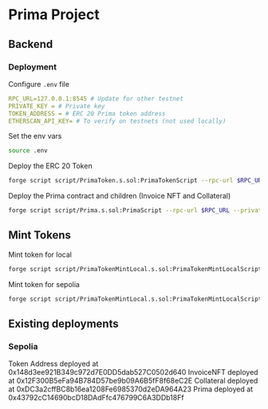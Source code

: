# Prima Project

## Backend

### Deployment

Configure `.env` file
```yml
RPC_URL=127.0.0.1:8545 # Update for other testnet
PRIVATE_KEY = # Private key 
TOKEN_ADDRESS = # ERC 20 Prima token address
ETHERSCAN_API_KEY= # To verify on testnets (not used locally)
```

Set the env vars
```bash
source .env
```

Deploy the ERC 20 Token
```bash
forge script script/PrimaToken.s.sol:PrimaTokenScript --rpc-url $RPC_URL --private-key $PRIVATE_KEY --etherscan-api-key $ETHERSCAN_API_KEY --verify  --broadcast 
```

Deploy the Prima contract and children (Invoice NFT and Collateral)
```bash
forge script script/Prima.s.sol:PrimaScript --rpc-url $RPC_URL --private-key $PRIVATE_KEY --etherscan-api-key $ETHERSCAN_API_KEY --verify  --broadcast $TOKEN_ADDRESS --sig 'run(address)'
```

## Mint Tokens

Mint token for local
```bash
forge script script/PrimaTokenMintLocal.s.sol:PrimaTokenMintLocalScript --rpc-url $RPC_URL --private-key $PRIVATE_KEY --broadcast $TOKEN_ADDRESS --sig 'run(address)'
```

Mint token for sepolia
```bash
forge script script/PrimaTokenMintLocal.s.sol:PrimaTokenMintLocalScript --rpc-url $RPC_URL --private-key $PRIVATE_KEY --broadcast $TOKEN_ADDRESS --sig 'runSepolia(address)'
```

## Existing deployments

### Sepolia
Token Address deployed at 0x148d3ee921B349c972d7E0DD5dab527C0502d640
InvoiceNFT deployed at 0x12F300B5eFa94B784D57be9b09A6B5fF8f68eC2E
Collateral deployed at 0xDC3a2cffBC8b16ea1208Fe6985370d2eDA964A23
Prima deployed at 0x43792cC14690bcD18DAdFfc476799C6A3DDb18Ff
